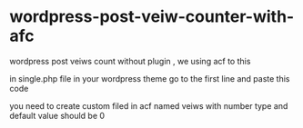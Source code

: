 # wordpress-post-veiw-counter-with-afc

wordpress post veiws count without plugin , we using acf to this


in single.php file in your wordpress theme go to the first line and paste this code 

you need to create custom filed in acf named veiws with number type and default value should be 0
